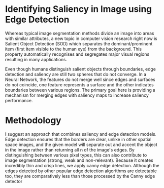 # Identifying Saliency in Image using Edge Detection
Whereas typical image segmentation methods divide an image into areas with similar attributes, a new topic in computer vision research right now is Salient Object Detection (SOD) which separates the dominant/prominent item (first item visible to the human eye) from the background. This property automatically recognises and segregates major visual regions resulting in many applications. 

Even though humans distinguish salient objects through boundaries, edge detection and saliency are still two spheres that do not converge. In a Neural Network, the features do not merge well since edges and surfaces do not coincide, one feature represents a surface and the other indicates boundaries between various regions. The primary goal here is providing a mechanism for merging edges with saliency maps to increase saliency performance. 

# Methodology
I suggest an approach that combines saliency and edge detection models. Edge detection ensures that the borders are clear, unlike in other spatial space images, and the given model will separate out and accent the object in the image rather than returning all n of the image's edges. By distinguishing between various pixel types, this can also contribute to image segmentation (strong, weak and non-relevant). Because it creates incredibly thin and crisp lines, we apply canny edge detection. Although the edges detected by other popular edge detection algorithms are detectable too, they are comparatively less than those processed by the Canny edge detector

